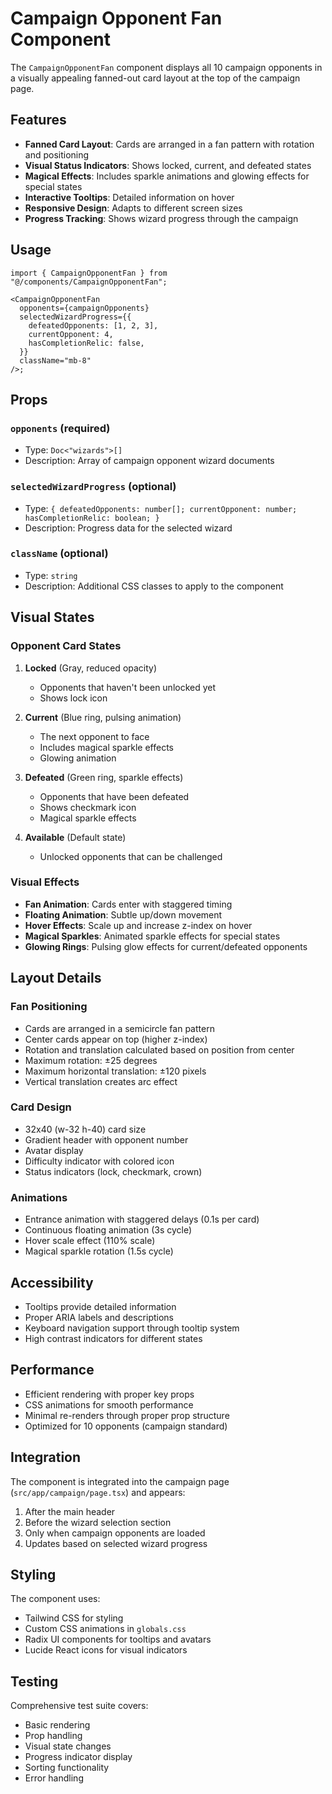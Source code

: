 # Campaign Opponent Fan Component

The `CampaignOpponentFan` component displays all 10 campaign opponents in a visually appealing fanned-out card layout at the top of the campaign page.

## Features

- **Fanned Card Layout**: Cards are arranged in a fan pattern with rotation and positioning
- **Visual Status Indicators**: Shows locked, current, and defeated states
- **Magical Effects**: Includes sparkle animations and glowing effects for special states
- **Interactive Tooltips**: Detailed information on hover
- **Responsive Design**: Adapts to different screen sizes
- **Progress Tracking**: Shows wizard progress through the campaign

## Usage

```tsx
import { CampaignOpponentFan } from "@/components/CampaignOpponentFan";

<CampaignOpponentFan
  opponents={campaignOpponents}
  selectedWizardProgress={{
    defeatedOpponents: [1, 2, 3],
    currentOpponent: 4,
    hasCompletionRelic: false,
  }}
  className="mb-8"
/>;
```

## Props

### `opponents` (required)

- Type: `Doc<"wizards">[]`
- Description: Array of campaign opponent wizard documents

### `selectedWizardProgress` (optional)

- Type: `{ defeatedOpponents: number[]; currentOpponent: number; hasCompletionRelic: boolean; }`
- Description: Progress data for the selected wizard

### `className` (optional)

- Type: `string`
- Description: Additional CSS classes to apply to the component

## Visual States

### Opponent Card States

1. **Locked** (Gray, reduced opacity)
   - Opponents that haven't been unlocked yet
   - Shows lock icon

2. **Current** (Blue ring, pulsing animation)
   - The next opponent to face
   - Includes magical sparkle effects
   - Glowing animation

3. **Defeated** (Green ring, sparkle effects)
   - Opponents that have been defeated
   - Shows checkmark icon
   - Magical sparkle effects

4. **Available** (Default state)
   - Unlocked opponents that can be challenged

### Visual Effects

- **Fan Animation**: Cards enter with staggered timing
- **Floating Animation**: Subtle up/down movement
- **Hover Effects**: Scale up and increase z-index on hover
- **Magical Sparkles**: Animated sparkle effects for special states
- **Glowing Rings**: Pulsing glow effects for current/defeated opponents

## Layout Details

### Fan Positioning

- Cards are arranged in a semicircle fan pattern
- Center cards appear on top (higher z-index)
- Rotation and translation calculated based on position from center
- Maximum rotation: ±25 degrees
- Maximum horizontal translation: ±120 pixels
- Vertical translation creates arc effect

### Card Design

- 32x40 (w-32 h-40) card size
- Gradient header with opponent number
- Avatar display
- Difficulty indicator with colored icon
- Status indicators (lock, checkmark, crown)

### Animations

- Entrance animation with staggered delays (0.1s per card)
- Continuous floating animation (3s cycle)
- Hover scale effect (110% scale)
- Magical sparkle rotation (1.5s cycle)

## Accessibility

- Tooltips provide detailed information
- Proper ARIA labels and descriptions
- Keyboard navigation support through tooltip system
- High contrast indicators for different states

## Performance

- Efficient rendering with proper key props
- CSS animations for smooth performance
- Minimal re-renders through proper prop structure
- Optimized for 10 opponents (campaign standard)

## Integration

The component is integrated into the campaign page (`src/app/campaign/page.tsx`) and appears:

1. After the main header
2. Before the wizard selection section
3. Only when campaign opponents are loaded
4. Updates based on selected wizard progress

## Styling

The component uses:

- Tailwind CSS for styling
- Custom CSS animations in `globals.css`
- Radix UI components for tooltips and avatars
- Lucide React icons for visual indicators

## Testing

Comprehensive test suite covers:

- Basic rendering
- Prop handling
- Visual state changes
- Progress indicator display
- Sorting functionality
- Error handling

